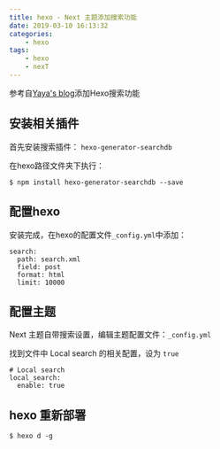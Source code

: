 ```yaml
---
title: hexo - Next 主题添加搜索功能
date: 2019-03-10 16:13:32
categories:
	- hexo
tags:
	- hexo
	- nexT
---
```


参考自[Yaya's blog](https://yashuning.github.io/2018/06/29/hexo-Next-%E4%B8%BB%E9%A2%98%E6%B7%BB%E5%8A%A0%E6%90%9C%E7%B4%A2%E5%8A%9F%E8%83%BD/)添加Hexo搜索功能

## 安装相关插件

首先安装搜索插件： `hexo-generator-searchdb`

在hexo路径文件夹下执行：

```
$ npm install hexo-generator-searchdb --save
```

<!--more-->

## 配置hexo

安装完成，在hexo的配置文件`_config.yml`中添加：

```
search:
  path: search.xml
  field: post
  format: html
  limit: 10000
```

## 配置主题

Next 主题自带搜索设置，编辑主题配置文件：`_config.yml`

找到文件中 Local search 的相关配置，设为 `true`

```
# Local search
local_search:
  enable: true
```

## hexo 重新部署

```
$ hexo d -g
```